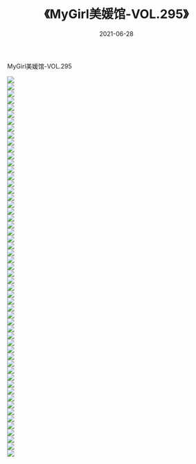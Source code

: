 ﻿---
layout: post
title:  《MyGirl美媛馆-VOL.295》
date:   2021-06-28
img: http://img.660000.xyz/Sharelink/网络美图/2021/MyGirl美媛馆-VOL.295/000.jpg
categories: [美女, 清纯, 唯美]
---

MyGirl美媛馆-VOL.295

  ![](http://img.660000.xyz/Sharelink/网络美图/2021/MyGirl美媛馆-VOL.295/001.jpg) <br> ![](http://img.660000.xyz/Sharelink/网络美图/2021/MyGirl美媛馆-VOL.295/002.jpg) <br> ![](http://img.660000.xyz/Sharelink/网络美图/2021/MyGirl美媛馆-VOL.295/003.jpg) <br> ![](http://img.660000.xyz/Sharelink/网络美图/2021/MyGirl美媛馆-VOL.295/004.jpg) <br> ![](http://img.660000.xyz/Sharelink/网络美图/2021/MyGirl美媛馆-VOL.295/005.jpg) <br> ![](http://img.660000.xyz/Sharelink/网络美图/2021/MyGirl美媛馆-VOL.295/006.jpg) <br> ![](http://img.660000.xyz/Sharelink/网络美图/2021/MyGirl美媛馆-VOL.295/007.jpg) <br> ![](http://img.660000.xyz/Sharelink/网络美图/2021/MyGirl美媛馆-VOL.295/008.jpg) <br> ![](http://img.660000.xyz/Sharelink/网络美图/2021/MyGirl美媛馆-VOL.295/009.jpg) <br> ![](http://img.660000.xyz/Sharelink/网络美图/2021/MyGirl美媛馆-VOL.295/010.jpg) <br> ![](http://img.660000.xyz/Sharelink/网络美图/2021/MyGirl美媛馆-VOL.295/011.jpg) <br> ![](http://img.660000.xyz/Sharelink/网络美图/2021/MyGirl美媛馆-VOL.295/012.jpg) <br> ![](http://img.660000.xyz/Sharelink/网络美图/2021/MyGirl美媛馆-VOL.295/013.jpg) <br> ![](http://img.660000.xyz/Sharelink/网络美图/2021/MyGirl美媛馆-VOL.295/014.jpg) <br> ![](http://img.660000.xyz/Sharelink/网络美图/2021/MyGirl美媛馆-VOL.295/015.jpg) <br> ![](http://img.660000.xyz/Sharelink/网络美图/2021/MyGirl美媛馆-VOL.295/016.jpg) <br> ![](http://img.660000.xyz/Sharelink/网络美图/2021/MyGirl美媛馆-VOL.295/017.jpg) <br> ![](http://img.660000.xyz/Sharelink/网络美图/2021/MyGirl美媛馆-VOL.295/018.jpg) <br> ![](http://img.660000.xyz/Sharelink/网络美图/2021/MyGirl美媛馆-VOL.295/019.jpg) <br> ![](http://img.660000.xyz/Sharelink/网络美图/2021/MyGirl美媛馆-VOL.295/020.jpg) <br> ![](http://img.660000.xyz/Sharelink/网络美图/2021/MyGirl美媛馆-VOL.295/021.jpg) <br> ![](http://img.660000.xyz/Sharelink/网络美图/2021/MyGirl美媛馆-VOL.295/022.jpg) <br> ![](http://img.660000.xyz/Sharelink/网络美图/2021/MyGirl美媛馆-VOL.295/023.jpg) <br> ![](http://img.660000.xyz/Sharelink/网络美图/2021/MyGirl美媛馆-VOL.295/024.jpg) <br> ![](http://img.660000.xyz/Sharelink/网络美图/2021/MyGirl美媛馆-VOL.295/025.jpg) <br> ![](http://img.660000.xyz/Sharelink/网络美图/2021/MyGirl美媛馆-VOL.295/026.jpg) <br> ![](http://img.660000.xyz/Sharelink/网络美图/2021/MyGirl美媛馆-VOL.295/027.jpg) <br> ![](http://img.660000.xyz/Sharelink/网络美图/2021/MyGirl美媛馆-VOL.295/028.jpg) <br> ![](http://img.660000.xyz/Sharelink/网络美图/2021/MyGirl美媛馆-VOL.295/029.jpg) <br> ![](http://img.660000.xyz/Sharelink/网络美图/2021/MyGirl美媛馆-VOL.295/030.jpg) <br> ![](http://img.660000.xyz/Sharelink/网络美图/2021/MyGirl美媛馆-VOL.295/031.jpg) <br> ![](http://img.660000.xyz/Sharelink/网络美图/2021/MyGirl美媛馆-VOL.295/032.jpg) <br> ![](http://img.660000.xyz/Sharelink/网络美图/2021/MyGirl美媛馆-VOL.295/033.jpg) <br> ![](http://img.660000.xyz/Sharelink/网络美图/2021/MyGirl美媛馆-VOL.295/034.jpg) <br> ![](http://img.660000.xyz/Sharelink/网络美图/2021/MyGirl美媛馆-VOL.295/035.jpg) <br> ![](http://img.660000.xyz/Sharelink/网络美图/2021/MyGirl美媛馆-VOL.295/036.jpg) <br> ![](http://img.660000.xyz/Sharelink/网络美图/2021/MyGirl美媛馆-VOL.295/037.jpg) <br> ![](http://img.660000.xyz/Sharelink/网络美图/2021/MyGirl美媛馆-VOL.295/038.jpg) <br> ![](http://img.660000.xyz/Sharelink/网络美图/2021/MyGirl美媛馆-VOL.295/039.jpg) <br> ![](http://img.660000.xyz/Sharelink/网络美图/2021/MyGirl美媛馆-VOL.295/040.jpg) <br> ![](http://img.660000.xyz/Sharelink/网络美图/2021/MyGirl美媛馆-VOL.295/041.jpg) <br> ![](http://img.660000.xyz/Sharelink/网络美图/2021/MyGirl美媛馆-VOL.295/042.jpg) <br> ![](http://img.660000.xyz/Sharelink/网络美图/2021/MyGirl美媛馆-VOL.295/043.jpg) <br> ![](http://img.660000.xyz/Sharelink/网络美图/2021/MyGirl美媛馆-VOL.295/044.jpg) <br> ![](http://img.660000.xyz/Sharelink/网络美图/2021/MyGirl美媛馆-VOL.295/045.jpg) <br> ![](http://img.660000.xyz/Sharelink/网络美图/2021/MyGirl美媛馆-VOL.295/046.jpg) <br> ![](http://img.660000.xyz/Sharelink/网络美图/2021/MyGirl美媛馆-VOL.295/047.jpg) <br> ![](http://img.660000.xyz/Sharelink/网络美图/2021/MyGirl美媛馆-VOL.295/048.jpg) <br> ![](http://img.660000.xyz/Sharelink/网络美图/2021/MyGirl美媛馆-VOL.295/049.jpg) <br> ![](http://img.660000.xyz/Sharelink/网络美图/2021/MyGirl美媛馆-VOL.295/050.jpg) <br> ![](http://img.660000.xyz/Sharelink/网络美图/2021/MyGirl美媛馆-VOL.295/051.jpg) <br> ![](http://img.660000.xyz/Sharelink/网络美图/2021/MyGirl美媛馆-VOL.295/052.jpg) <br> ![](http://img.660000.xyz/Sharelink/网络美图/2021/MyGirl美媛馆-VOL.295/053.jpg) <br> ![](http://img.660000.xyz/Sharelink/网络美图/2021/MyGirl美媛馆-VOL.295/054.jpg) <br> ![](http://img.660000.xyz/Sharelink/网络美图/2021/MyGirl美媛馆-VOL.295/055.jpg) <br>